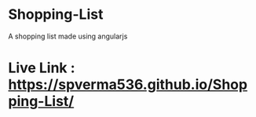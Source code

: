 # Shopping-List
A shopping list made using angularjs

# Live Link : https://spverma536.github.io/Shopping-List/
